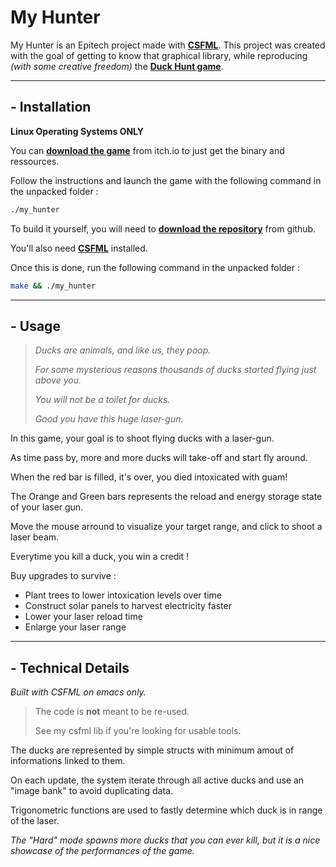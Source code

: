 # **My Hunter**

My Hunter is an Epitech project made with **[CSFML](https://www.sfml-dev.org/download/csfml/)**.
This project was created with the goal of getting to know that graphical library, while reproducing *(with some creative freedom)* the **[Duck Hunt game](https://fr.wikipedia.org/wiki/Duck_Hunt)**.

___

## **- Installation**

**Linux Operating Systems ONLY**


You can **[download the game](https://mathematisse.itch.io/My_Hunter)** from itch.io to just get the binary and ressources.

Follow the instructions and launch the game with the following command in the unpacked folder :

```sh
./my_hunter
```

To build it yourself, you will need to **[download the repository](https://github.com/mathematisse/My_Hunter)** from github.

You'll also need **[CSFML](https://www.sfml-dev.org/download/csfml/)** installed.

Once this is done, run the following command in the unpacked folder :

```sh
make && ./my_hunter
```

___

## **- Usage**

> *Ducks are animals, and like us, they poop.*
> 
> *For some mysterious reasons thousands of ducks started flying just above you.*
> 
> *You will not be a toilet for ducks.*
> 
> *Good you have this huge laser-gun.*

In this game, your goal is to shoot flying ducks with a laser-gun.

As time pass by, more and more ducks will take-off and start fly around.

When the red bar is filled, it's over, you died intoxicated with guam!

The Orange and Green bars represents the reload and energy storage state of your laser gun.

Move the mouse arround to visualize your target range, and click to shoot a laser beam.

Everytime you kill a duck, you win a credit !

Buy upgrades to survive :
- Plant trees to lower intoxication levels over time
- Construct solar panels to harvest electricity faster
- Lower your laser reload time
- Enlarge your laser range

___

## **- Technical Details**

*Built with CSFML on emacs only.*

> The code is **not** meant to be re-used.
> 
> See my csfml lib if you're looking for usable tools.

The ducks are represented by simple structs with minimum amout of informations linked to them.

On each update, the system iterate through all active ducks and use an "image bank" to avoid duplicating data.

Trigonometric functions are used to fastly determine which duck is in range of the laser.

*The "Hard" mode spawns more ducks that you can ever kill, but it is a nice showcase of the performances of the game.*
